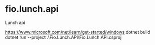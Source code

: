 # fio.lunch.api
Lunch api

https://www.microsoft.com/net/learn/get-started/windows
dotnet build
dotnet run --project .\Fio.Lunch.API\Fio.Lunch.API.csproj